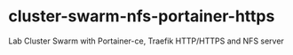 # cluster-swarm-nfs-portainer-https
Lab Cluster Swarm with Portainer-ce, Traefik HTTP/HTTPS and NFS server
